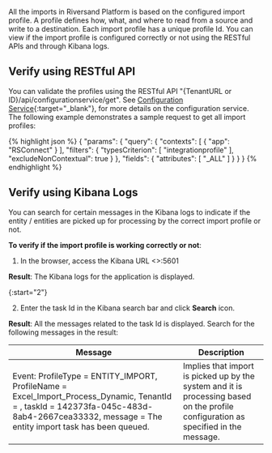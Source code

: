 All the imports in Riversand Platform is based on the configured import profile. A profile defines how, what, and where to read from a source and write to a destination. Each import profile has a unique profile Id. You can view if the import profile is configured correctly or not using the RESTful APIs and through Kibana logs.

## Verify using RESTful API

You can validate the profiles using the RESTful API "{TenantURL or ID}/api/configurationservice/get". See [Configuration Service](/{{site.data.rdp_links_version.SDK}}/api_get_configuration.html){:target="_blank"}, for more details on the configuration service. The following example demonstrates a sample request to get all import profiles:

{% highlight json %}
{
  "params": {
    "query": {
      "contexts": [
        {
          "app": "RSConnect"
        }
      ],
      "filters": {
        "typesCriterion": [
          "integrationprofile"
        ],
        "excludeNonContextual": true
      }
    },
    "fields": {
      "attributes": [
        "_ALL"
      ]
    }
  }
}
{% endhighlight %}

## Verify using Kibana Logs

You can search for certain messages in the Kibana logs to indicate if the entity / entities are picked up for processing by the correct import profile or not.

**To verify if the import profile is working correctly or not**:

1. In the browser, access the Kibana URL <<ApplicationURL>>:5601

  **Result**: The Kibana logs for the application is displayed.

{:start="2"}

2. Enter the task Id in the Kibana search bar and click **Search** icon.

  **Result**: All the messages related to the task Id is displayed. Search for the following messages in the result:

| Message | Description  |
|-------------|-------------|
|Event: ProfileType = ENTITY_IMPORT, ProfileName = Excel_Import_Process_Dynamic, TenantId = <TenantId>, taskId = 142373fa-045c-483d-8ab4-2667cea33332, message = The entity import task has been queued. | Implies that import is picked up by the system and it is processing based on the profile configuration as specified in the message.|